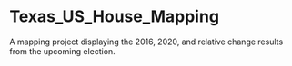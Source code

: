 # Texas_US_House_Mapping
A mapping project displaying the 2016, 2020, and relative change results from the upcoming election.
